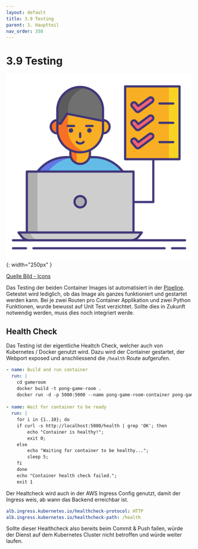 ```yaml
---
layout: default
title: 3.9 Testing
parent: 3. Hauptteil
nav_order: 350
---
```


# 3.9 Testing

![Testing](../ressources/icons/testing.png){: width="250px" }

[Quelle Bild - Icons](../anhang/600-quellen.html#64-icons)

Das Testing der beiden Container Images ist automatisiert in der [Pipeline](../einleitung/208-pipelines.html). Getestet wird lediglich, ob das Image als ganzes funktioniert und gestartet werden kann. Bei je zwei Routen pro Container Applikation und zwei Python Funktionen, wurde bewusst auf Unit Test verzichtet. Sollte dies in Zukunft notwendig werden, muss dies noch integriert werde.

## Health Check

Das Testing ist der eigentliche Healtch Check, welcher auch von Kubernetes / Docker genutzt wird. Dazu wird der Container gestartet, der Webport exposed und anschliessend die `/health` Route aufgerufen.

```yaml
- name: Build and run container
  run: |
    cd gameroom
    docker build -t pong-game-room .
    docker run -d -p 5000:5000 --name pong-game-room-container pong-game-room

- name: Wait for container to be ready
  run: |
    for i in {1..10}; do
    if curl -s http://localhost:5000/health | grep 'OK'; then
        echo "Container is healthy!";
        exit 0;
    else
        echo "Waiting for container to be healthy...";
        sleep 5;
    fi
    done
    echo "Container health check failed.";
    exit 1
```

Der Healtcheck wird auch in der AWS Ingress Config genutzt, damit der Ingress weis, ab wann das Backend erreichbar ist.

```yaml
alb.ingress.kubernetes.io/healthcheck-protocol: HTTP
alb.ingress.kubernetes.io/healthcheck-path: /health
```

Sollte dieser Healthcheck also bereits beim Commit & Push failen, würde der Dienst auf dem Kubernetes Cluster nicht betroffen und würde weiter laufen.
